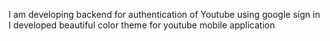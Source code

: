 I am developing backend for authentication of Youtube using google sign in
I developed beautiful color theme for youtube mobile application
